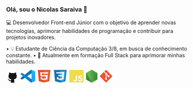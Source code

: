 ### Olá, sou o Nicolas Saraiva 👋

💻 Desenvolvedor Front-end Júnior com o objetivo de aprender novas tecnologias, aprimorar habilidades de programação e contribuir para projetos inovadores.

• 💡 Estudante de Ciência da Computação 3/8, em busca de conhecimento constante.
• 📝 Atualmente em formação Full Stack para aprimorar minhas habilidades.

  <img align="center" alt="GitHub" height="35" width="35" src="github-logo.png">
  <img align="center" alt="vscode" height="35" width="40" src="vscode.svg"/>
  <img align="center" alt="HTML" height="35" width="40" src="html5.svg">
  <img align="center" alt="CSS" height="35" width="40" src="css3.svg">
  <img align="center" alt="JavaScript" height="35" width="40" src="javascript.svg">
  <img align="center" alt="Node.js" height="35" width="35" src="nodejs.png">
  <img align="center" alt="Git" height="35" width="35" src="git.png">
